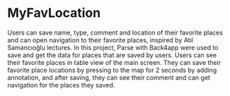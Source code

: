 # MyFavLocation
Users can save name, type, comment and location of their favorite places and can open navigation to their favorite places, inspired by Atıl Samancıoğlu lectures. In this project, Parse with Back4app were used to save and get the data for places that are saved by users. Users can see their favorite places in table view of the main screen. They can save their favorite place locations by pressing to the map for 2 seconds by adding annotation, and after saving, they can see their comment and can get navigation for the places they saved.
